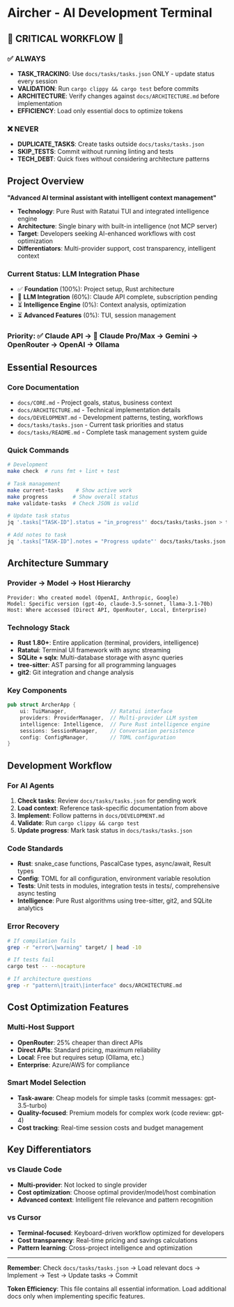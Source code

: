# Aircher - AI Development Terminal

## 🚨 CRITICAL WORKFLOW 🚨

### ✅ ALWAYS
- **TASK_TRACKING**: Use `docs/tasks/tasks.json` ONLY - update status every session
- **VALIDATION**: Run `cargo clippy && cargo test` before commits  
- **ARCHITECTURE**: Verify changes against `docs/ARCHITECTURE.md` before implementation
- **EFFICIENCY**: Load only essential docs to optimize tokens

### ❌ NEVER  
- **DUPLICATE_TASKS**: Create tasks outside `docs/tasks/tasks.json`
- **SKIP_TESTS**: Commit without running linting and tests
- **TECH_DEBT**: Quick fixes without considering architecture patterns

## Project Overview

**"Advanced AI terminal assistant with intelligent context management"**

- **Technology**: Pure Rust with Ratatui TUI and integrated intelligence engine
- **Architecture**: Single binary with built-in intelligence (not MCP server)
- **Target**: Developers seeking AI-enhanced workflows with cost optimization
- **Differentiators**: Multi-provider support, cost transparency, intelligent context

### Current Status: LLM Integration Phase
- ✅ **Foundation** (100%): Project setup, Rust architecture
- 🚧 **LLM Integration** (60%): Claude API complete, subscription pending
- ⏳ **Intelligence Engine** (0%): Context analysis, optimization
- ⏳ **Advanced Features** (0%): TUI, session management

### Priority: ✅ Claude API → 🚧 Claude Pro/Max → Gemini → OpenRouter → OpenAI → Ollama

## Essential Resources

### Core Documentation
- `docs/CORE.md` - Project goals, status, business context
- `docs/ARCHITECTURE.md` - Technical implementation details
- `docs/DEVELOPMENT.md` - Development patterns, testing, workflows
- `docs/tasks/tasks.json` - Current task priorities and status
- `docs/tasks/README.md` - Complete task management system guide

### Quick Commands
```bash
# Development
make check  # runs fmt + lint + test

# Task management  
make current-tasks    # Show active work
make progress        # Show overall status
make validate-tasks  # Check JSON is valid

# Update task status
jq '.tasks["TASK-ID"].status = "in_progress"' docs/tasks/tasks.json > tmp.json && mv tmp.json docs/tasks/tasks.json

# Add notes to task
jq '.tasks["TASK-ID"].notes = "Progress update"' docs/tasks/tasks.json > tmp.json && mv tmp.json docs/tasks/tasks.json
```

## Architecture Summary

### Provider → Model → Host Hierarchy
```
Provider: Who created model (OpenAI, Anthropic, Google)
Model: Specific version (gpt-4o, claude-3.5-sonnet, llama-3.1-70b)
Host: Where accessed (Direct API, OpenRouter, Local, Enterprise)
```

### Technology Stack
- **Rust 1.80+**: Entire application (terminal, providers, intelligence)
- **Ratatui**: Terminal UI framework with async streaming
- **SQLite + sqlx**: Multi-database storage with async queries
- **tree-sitter**: AST parsing for all programming languages
- **git2**: Git integration and change analysis

### Key Components
```rust
pub struct ArcherApp {
    ui: TuiManager,              // Ratatui interface
    providers: ProviderManager,  // Multi-provider LLM system
    intelligence: Intelligence,  // Pure Rust intelligence engine  
    sessions: SessionManager,    // Conversation persistence
    config: ConfigManager,       // TOML configuration
}
```

## Development Workflow

### For AI Agents
1. **Check tasks**: Review `docs/tasks/tasks.json` for pending work
2. **Load context**: Reference task-specific documentation from above
3. **Implement**: Follow patterns in `docs/DEVELOPMENT.md`
4. **Validate**: Run `cargo clippy && cargo test`
5. **Update progress**: Mark task status in `docs/tasks/tasks.json`

### Code Standards
- **Rust**: snake_case functions, PascalCase types, async/await, Result types
- **Config**: TOML for all configuration, environment variable resolution
- **Tests**: Unit tests in modules, integration tests in tests/, comprehensive async testing
- **Intelligence**: Pure Rust algorithms using tree-sitter, git2, and SQLite analytics

### Error Recovery
```bash
# If compilation fails
grep -r "error\|warning" target/ | head -10

# If tests fail  
cargo test -- --nocapture

# If architecture questions
grep -r "pattern\|trait\|interface" docs/ARCHITECTURE.md
```

## Cost Optimization Features

### Multi-Host Support
- **OpenRouter**: 25% cheaper than direct APIs
- **Direct APIs**: Standard pricing, maximum reliability  
- **Local**: Free but requires setup (Ollama, etc.)
- **Enterprise**: Azure/AWS for compliance

### Smart Model Selection
- **Task-aware**: Cheap models for simple tasks (commit messages: gpt-3.5-turbo)
- **Quality-focused**: Premium models for complex work (code review: gpt-4)
- **Cost tracking**: Real-time session costs and budget management

## Key Differentiators

### vs Claude Code
- **Multi-provider**: Not locked to single provider
- **Cost optimization**: Choose optimal provider/model/host combination
- **Advanced context**: Intelligent file relevance and pattern recognition

### vs Cursor  
- **Terminal-focused**: Keyboard-driven workflow optimized for developers
- **Cost transparency**: Real-time pricing and savings calculations
- **Pattern learning**: Cross-project intelligence and optimization

---

**Remember**: Check `docs/tasks/tasks.json` → Load relevant docs → Implement → Test → Update tasks → Commit

**Token Efficiency**: This file contains all essential information. Load additional docs only when implementing specific features.